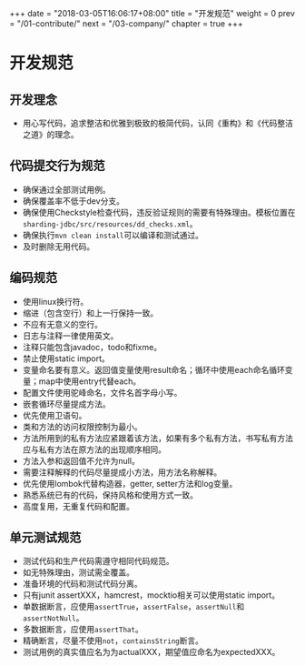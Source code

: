 +++
date = "2018-03-05T16:06:17+08:00"
title = "开发规范"
weight = 0
prev = "/01-contribute/"
next = "/03-company/"
chapter = true
+++

# 开发规范

## 开发理念

 - 用心写代码，追求整洁和优雅到极致的极简代码，认同《重构》和《代码整洁之道》的理念。 

## 代码提交行为规范

 - 确保通过全部测试用例。
 - 确保覆盖率不低于dev分支。
 - 确保使用Checkstyle检查代码，违反验证规则的需要有特殊理由。模板位置在`sharding-jdbc/src/resources/dd_checks.xml`。
 - 确保执行`mvn clean install`可以编译和测试通过。
 - 及时删除无用代码。
 
## 编码规范

 - 使用linux换行符。
 - 缩进（包含空行）和上一行保持一致。
 - 不应有无意义的空行。
 - 日志与注释一律使用英文。
 - 注释只能包含javadoc，todo和fixme。
 - 禁止使用static import。
 - 变量命名要有意义。返回值变量使用result命名；循环中使用each命名循环变量；map中使用entry代替each。
 - 配置文件使用驼峰命名，文件名首字母小写。
 - 嵌套循环尽量提成方法。
 - 优先使用卫语句。
 - 类和方法的访问权限控制为最小。
 - 方法所用到的私有方法应紧跟着该方法，如果有多个私有方法，书写私有方法应与私有方法在原方法的出现顺序相同。
 - 方法入参和返回值不允许为null。
 - 需要注释解释的代码尽量提成小方法，用方法名称解释。
 - 优先使用lombok代替构造器，getter, setter方法和log变量。
 - 熟悉系统已有的代码，保持风格和使用方式一致。
 - 高度复用，无重复代码和配置。

## 单元测试规范

 - 测试代码和生产代码需遵守相同代码规范。
 - 如无特殊理由，测试需全覆盖。
 - 准备环境的代码和测试代码分离。
 - 只有junit assertXXX，hamcrest，mocktio相关可以使用static import。
 - 单数据断言，应使用`assertTrue`，`assertFalse`，`assertNull`和`assertNotNull`。
 - 多数据断言，应使用`assertThat`。
 - 精确断言，尽量不使用`not`，`containsString`断言。
 - 测试用例的真实值应名为为actualXXX，期望值应命名为expectedXXX。
